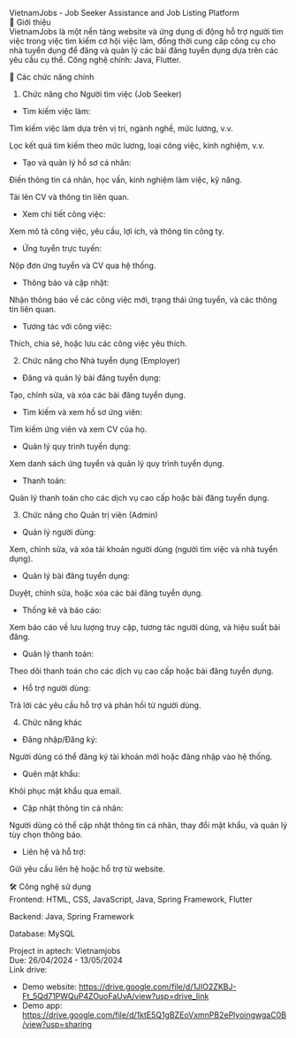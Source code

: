 VietnamJobs - Job Seeker Assistance and Job Listing Platform  
📌 Giới thiệu   
VietnamJobs là một nền tảng website và ứng dụng di động hỗ trợ người tìm việc trong việc tìm kiếm cơ hội việc làm, đồng thời cung cấp công cụ cho nhà tuyển dụng để đăng và quản lý các bài đăng tuyển dụng dựa trên các yêu cầu cụ thể. Công nghệ chính: Java, Flutter.  

🚀 Các chức năng chính  
1. Chức năng cho Người tìm việc (Job Seeker)  
- Tìm kiếm việc làm:  

Tìm kiếm việc làm dựa trên vị trí, ngành nghề, mức lương, v.v.  

Lọc kết quả tìm kiếm theo mức lương, loại công việc, kinh nghiệm, v.v.  

- Tạo và quản lý hồ sơ cá nhân:  

Điền thông tin cá nhân, học vấn, kinh nghiệm làm việc, kỹ năng.  

Tải lên CV và thông tin liên quan.  

- Xem chi tiết công việc:  

Xem mô tả công việc, yêu cầu, lợi ích, và thông tin công ty.  

- Ứng tuyển trực tuyến:  

Nộp đơn ứng tuyển và CV qua hệ thống.  

- Thông báo và cập nhật:  

Nhận thông báo về các công việc mới, trạng thái ứng tuyển, và các thông tin liên quan.  

- Tương tác với công việc:  

Thích, chia sẻ, hoặc lưu các công việc yêu thích.  

2. Chức năng cho Nhà tuyển dụng (Employer)  
- Đăng và quản lý bài đăng tuyển dụng:  

Tạo, chỉnh sửa, và xóa các bài đăng tuyển dụng.  

- Tìm kiếm và xem hồ sơ ứng viên:  

Tìm kiếm ứng viên và xem CV của họ.  

- Quản lý quy trình tuyển dụng:  

Xem danh sách ứng tuyển và quản lý quy trình tuyển dụng.  

- Thanh toán:  

Quản lý thanh toán cho các dịch vụ cao cấp hoặc bài đăng tuyển dụng.  

3. Chức năng cho Quản trị viên (Admin)  
- Quản lý người dùng:  

Xem, chỉnh sửa, và xóa tài khoản người dùng (người tìm việc và nhà tuyển dụng).  

- Quản lý bài đăng tuyển dụng:  

Duyệt, chỉnh sửa, hoặc xóa các bài đăng tuyển dụng.  

- Thống kê và báo cáo:  

Xem báo cáo về lưu lượng truy cập, tương tác người dùng, và hiệu suất bài đăng.  

- Quản lý thanh toán:  

Theo dõi thanh toán cho các dịch vụ cao cấp hoặc bài đăng tuyển dụng.  

- Hỗ trợ người dùng:  

Trả lời các yêu cầu hỗ trợ và phản hồi từ người dùng.  

4. Chức năng khác  
- Đăng nhập/Đăng ký:  

Người dùng có thể đăng ký tài khoản mới hoặc đăng nhập vào hệ thống.  

- Quên mật khẩu:  

Khôi phục mật khẩu qua email.  

- Cập nhật thông tin cá nhân:  

Người dùng có thể cập nhật thông tin cá nhân, thay đổi mật khẩu, và quản lý tùy chọn thông báo.  

- Liên hệ và hỗ trợ:  

Gửi yêu cầu liên hệ hoặc hỗ trợ từ website.  

🛠️ Công nghệ sử dụng  
Frontend: HTML, CSS, JavaScript, Java, Spring Framework, Flutter  

Backend: Java, Spring Framework

Database: MySQL



Project in aptech: Vietnamjobs  
Due: 26/04/2024 - 13/05/2024  
Link drive:  
- Demo website: https://drive.google.com/file/d/1JIO2ZKBJ-Ft_5Qd71PWQuP4ZOuoFaUvA/view?usp=drive_link  
- Demo app: https://drive.google.com/file/d/1ktE5Q1gBZEoVxmnPB2ePlyoingwgaC0B/view?usp=sharing  
